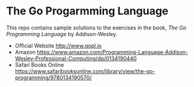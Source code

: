 # The Go Progarmming Language

This repo contains sample solutions to the exercises in the book, *The Go Programming Language* by Addison-Wesley.

- Official Website http://www.gopl.io
- Amazon https://www.amazon.com/Programming-Language-Addison-Wesley-Professional-Computing/dp/0134190440
- Safari Books Online https://www.safaribooksonline.com/library/view/the-go-programming/9780134190570/